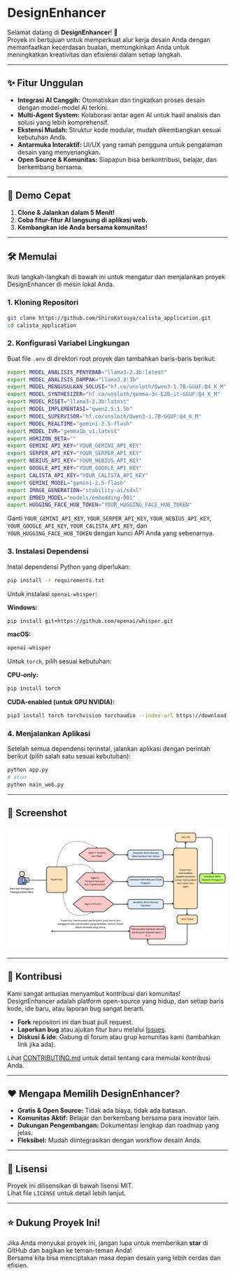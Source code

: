# DesignEnhancer

Selamat datang di **DesignEnhancer**! 🚀  
Proyek ini bertujuan untuk memperkuat alur kerja desain Anda dengan memanfaatkan kecerdasan buatan, memungkinkan Anda untuk meningkatkan kreativitas dan efisiensi dalam setiap langkah.

---

## ✨ Fitur Unggulan

- **Integrasi AI Canggih:** Otomatiskan dan tingkatkan proses desain dengan model-model AI terkini.
- **Multi-Agent System:** Kolaborasi antar agen AI untuk hasil analisis dan solusi yang lebih komprehensif.
- **Ekstensi Mudah:** Struktur kode modular, mudah dikembangkan sesuai kebutuhan Anda.
- **Antarmuka Interaktif:** UI/UX yang ramah pengguna untuk pengalaman desain yang menyenangkan.
- **Open Source & Komunitas:** Siapapun bisa berkontribusi, belajar, dan berkembang bersama.

---

## 🚀 Demo Cepat

1. **Clone & Jalankan dalam 5 Menit!**
2. **Coba fitur-fitur AI langsung di aplikasi web.**
3. **Kembangkan ide Anda bersama komunitas!**

---

## 🛠️ Memulai

Ikuti langkah-langkah di bawah ini untuk mengatur dan menjalankan proyek DesignEnhancer di mesin lokal Anda.

### 1. Kloning Repositori
```bash
git clone https://github.com/ShiroKatsuya/calista_application.git
cd calista_application
```

### 2. Konfigurasi Variabel Lingkungan

Buat file `.env` di direktori root proyek dan tambahkan baris-baris berikut:

```bash
export MODEL_ANALISIS_PENYEBAB="llama3-2.3b:latest"
export MODEL_ANALISIS_DAMPAK="llama3.2:3b"
export MODEL_MENGUSULKAN_SOLUSI="hf.co/unsloth/Qwen3-1.7B-GGUF:Q4_K_M"
export MODEL_SYNTHESIZER="hf.co/unsloth/gemma-3n-E2B-it-GGUF:Q4_K_M"
export MODEL_RISET="llama3-2.3b:latest"
export MODEL_IMPLEMENTASI="qwen2.5:1.5b"
export MODEL_SUPERVISOR="hf.co/unsloth/Qwen3-1.7B-GGUF:Q4_K_M"
export MODEL_REALTIME="gemini-2.5-flash"
export MODEL_IVR="gemma1b_v1:latest"
export HORIZON_BETA=""
export GEMINI_API_KEY="YOUR_GEMINI_API_KEY"
export SERPER_API_KEY="YOUR_SERPER_API_KEY"
export NEBIUS_API_KEY="YOUR_NEBIUS_API_KEY"
export GOOGLE_API_KEY="YOUR_GOOGLE_API_KEY"
export CALISTA_API_KEY="YOUR_CALISTA_API_KEY"
export GEMINI_MODEL="gemini-2.5-flash"
export IMAGE_GENERATION="stability-ai/sdxl"
export EMBED_MODEL="models/embedding-001"
export HUGGING_FACE_HUB_TOKEN="YOUR_HUGGING_FACE_HUB_TOKEN"
```

Ganti `YOUR_GEMINI_API_KEY`, `YOUR_SERPER_API_KEY`, `YOUR_NEBIUS_API_KEY`, `YOUR_GOOGLE_API_KEY`, `YOUR_CALISTA_API_KEY`, dan `YOUR_HUGGING_FACE_HUB_TOKEN` dengan kunci API Anda yang sebenarnya.

### 3. Instalasi Dependensi

Instal dependensi Python yang diperlukan:

```bash
pip install -r requirements.txt
```

Untuk instalasi `openai-whisper`:

**Windows:**
```bash
pip install git+https://github.com/openai/whisper.git
```

**macOS:**
```bash
openai-whisper
```

Untuk `torch`, pilih sesuai kebutuhan:

**CPU-only:**
```bash
pip install torch
```

**CUDA-enabled (untuk GPU NVIDIA):**
```bash
pip3 install torch torchvision torchaudio --index-url https://download.pytorch.org/whl/cu128
```

### 4. Menjalankan Aplikasi

Setelah semua dependensi terinstal, jalankan aplikasi dengan perintah berikut (pilih salah satu sesuai kebutuhan):

```bash
python app.py
# atau
python main_web.py
```

---

## 📸 Screenshot

![Multi Agent](multi_agent.jpg)


---

## 🤝 Kontribusi

Kami sangat antusias menyambut kontribusi dari komunitas!  
DesignEnhancer adalah platform open-source yang hidup, dan setiap baris kode, ide baru, atau laporan bug sangat berarti.

- **Fork** repositori ini dan buat pull request.
- **Laporkan bug** atau ajukan fitur baru melalui [Issues](https://github.com/ShiroKatsuya/calista_application/issues).
- **Diskusi & ide**: Gabung di forum atau grup komunitas kami (tambahkan link jika ada).

Lihat [CONTRIBUTING.md](CONTRIBUTING.md) untuk detail tentang cara memulai kontribusi Anda.

---

## ❤️ Mengapa Memilih DesignEnhancer?

- **Gratis & Open Source:** Tidak ada biaya, tidak ada batasan.
- **Komunitas Aktif:** Belajar dan berkembang bersama para inovator lain.
- **Dukungan Pengembangan:** Dokumentasi lengkap dan roadmap yang jelas.
- **Fleksibel:** Mudah diintegrasikan dengan workflow desain Anda.

---

## 📄 Lisensi

Proyek ini dilisensikan di bawah lisensi MIT.  
Lihat file `LICENSE` untuk detail lebih lanjut.

---

## ⭐ Dukung Proyek Ini!

Jika Anda menyukai proyek ini, jangan lupa untuk memberikan **star** di GitHub dan bagikan ke teman-teman Anda!  
Bersama kita bisa menciptakan masa depan desain yang lebih cerdas dan efisien.
